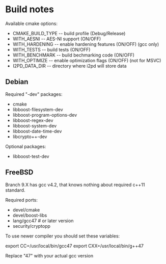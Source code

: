 Build notes
===========

Available cmake options:

* CMAKE_BUILD_TYPE -- build profile (Debug/Release)
* WITH_AESNI -- AES-NI support (ON/OFF)
* WITH_HARDENING -- enable hardening features (ON/OFF) (gcc only)
* WITH_TESTS -- build tests (ON/OFF)
* WITH_BENCHMARK -- build bechmarking code (ON/OFF)
* WITH_OPTIMIZE -- enable optimization flags (ON/OFF) (not for MSVC)
* I2PD_DATA_DIR -- directory where i2pd will store data

Debian
------

Required "-dev" packages:
* cmake
* libboost-filesystem-dev
* libboost-program-options-dev
* libboost-regex-dev
* libboost-system-dev
* libboost-date-time-dev
* libcrypto++-dev

Optional packages:
* libboost-test-dev

FreeBSD
-------

Branch 9.X has gcc v4.2, that knows nothing about required c++11 standard.

Required ports:

* devel/cmake
* devel/boost-libs
* lang/gcc47 # or later version
* security/cryptopp

To use newer compiler you should set these variables:

  export CC=/usr/local/bin/gcc47
  export CXX=/usr/local/bin/g++47

Replace "47" with your actual gcc version
